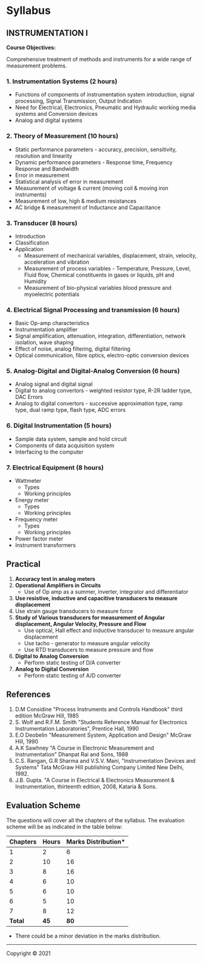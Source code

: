 # Syllabus

## **INSTRUMENTATION I**

**Course Objectives:**

Comprehensive treatment of methods and instruments for a wide range of measurement problems.

### 1. Instrumentation Systems (2 hours)

* Functions of components of instrumentation system introduction, signal processing, Signal Transmission, Output Indication
* Need for Electrical, Electronics, Pneumatic and Hydraulic working media systems and Conversion devices
* Analog and digital systems

### 2. Theory of Measurement (10 hours)

* Static performance parameters - accuracy, precision, sensitivity, resolution and linearity
* Dynamic performance parameters - Response time, Frequency Response and Bandwidth
* Error in measurement
* Statistical analysis of error in measurement
* Measurement of voltage & current (moving coil & moving iron instruments)
* Measurement of low, high & medium resistances
* AC bridge & measurement of Inductance and Capacitance

### 3. Transducer (8 hours)

* Introduction
* Classification
* Application
    * Measurement of mechanical variables, displacement, strain, velocity, acceleration and vibration
    * Measurement of process variables - Temperature, Pressure, Level, Fluid flow, Chemical constituents in gases or liquids, pH and Humidity
    * Measurement of bio-physical variables blood pressure and myoelectric potentials

### 4. Electrical Signal Processing and transmission (6 hours)

* Basic Op-amp characteristics
* Instrumentation amplifier
* Signal amplification, attenuation, integration, differentiation, network isolation, wave shaping
* Effect of noise, analog filtering, digital filtering
* Optical communication, fibre optics, electro-optic conversion devices

### 5. Analog-Digital and Digital-Analog Conversion (6 hours)

* Analog signal and digital signal
* Digital to analog convertors - weighted resistor type, R-2R ladder type, DAC Errors
* Analog to digital convertors - successive approximation type, ramp type, dual ramp type, flash type, ADC errors

### 6. Digital Instrumentation (5 hours)

* Sample data system, sample and hold circuit
* Components of data acquisition system
* Interfacing to the computer

### 7. Electrical Equipment (8 hours)

* Wattmeter
    * Types
    * Working principles
* Energy meter
    * Types
    * Working principles
* Frequency meter
    * Types
    * Working principles
* Power factor meter
* Instrument transformers

## Practical

1. **Accuracy test in analog meters**
2. **Operational Amplifiers in Circuits**
    * Use of Op amp as a summer, inverter, integrator and differentiator
3. **Use resistive, inductive and capacitive transducers to measure displacement**
4. Use strain gauge transducers to measure force
5. **Study of Various transducers for measurement of Angular displacement, Angular Velocity, Pressure and Flow**
    * Use optical, Hall effect and inductive transducer to measure angular displacement
    * Use tacho - generator to measure angular velocity
    * Use RTD transducers to measure pressure and flow
6. **Digital to Analog Conversion**
    * Perform static testing of D/A converter
7. **Analog to Digital Conversion**
    * Perform static testing of A/D converter

## References

1. D.M Considine "Process Instruments and Controls Handbook" third edition McGraw Hill, 1985
2. S. Wolf and R.F.M. Smith "Students Reference Manual for Electronics Instrumentation Laboratories", Prentice Hall, 1990
3. E.O Deobelin "Measurement System, Application and Design" McGraw Hill, 1990
4. A.K Sawhney "A Course in Electronic Measurement and Instrumentation" Dhanpat Rai and Sons, 1988
5. C.S. Rangan, G.R Sharma and V.S.V. Mani, "Instrumentation Devices and Systems" Tata McGraw Hill publishing Company Limited New Delhi, 1992.
6. J.B. Gupta. "A Course in Electrical & Electronics Measurement & Instrumentation, thirteenth edition, 2008, Kataria & Sons.

## Evaluation Scheme

The questions will cover all the chapters of the syllabus. The evaluation scheme will be as indicated in the table below:

| Chapters | Hours | Marks Distribution* |
|---|---|---|
| 1 | 2 | 6 |
| 2 | 10 | 16 |
| 3 | 8 | 16 |
| 4 | 6 | 10 |
| 5 | 6 | 10 |
| 6 | 5 | 10 |
| 7 | 8 | 12 |
| **Total** | **45** | **80** |

* There could be a minor deviation in the marks distribution.

***

Copyright © 2021 

